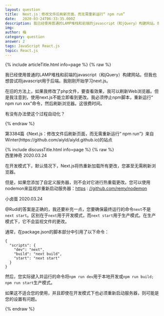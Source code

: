 ```yaml
---
layout: question
title:  Next.js：修改文件后刷新页面，而无需重新运行“ npm run”
date:   2020-03-24T06:33:35.000Z
description: 我已经使用普通的LAMP堆栈和前端的javascript（和jQuery）构建网站。但我也想尝试将javascript用于后端。我刚刚开始学习next.j...
img: 
author: 梅
category: question
answer: 2
tags: JavaScript React.js
topic: React.js
---
```

<div class="article-root">
  <div class="article">
    {% include articleTitle.html info=page %}
    {% raw %}
    <div class="article-content"><p><font style="vertical-align: inherit;"><font style="vertical-align: inherit;">我已经使用普通的LAMP堆栈和前端的javascript（和jQuery）构建网站。</font><font style="vertical-align: inherit;">但我也想尝试将javascript用于后端。</font><font style="vertical-align: inherit;">我刚刚开始学习next.js。</font></font></p>

<p><font style="vertical-align: inherit;"><font style="vertical-align: inherit;">在旧的方法上，如果我修改了php文件，要查看效果，我可以刷新Web浏览器。</font><font style="vertical-align: inherit;">但是我注意到，使用next.js不能立即看到更改。</font><font style="vertical-align: inherit;">我必须停止npm脚本，重新运行“ npm run xxx”命令，然后刷新浏览器。</font><font style="vertical-align: inherit;">这很费时间。</font></font></p>

<p><font style="vertical-align: inherit;"><font style="vertical-align: inherit;">有没有办法使这个过程自动化？</font></font></p></div>
    {% endraw %}
  </div>
  <p class="winter_mark">第3384篇《Next.js：修改文件后刷新页面，而无需重新运行“ npm run”》来自Winter(https://github.com/aiyld/aiyld.github.io)的站点</p>
  <div class="discuss-wrapper">
    {% include discussTitle.html info=page %}
    {% raw %}
    <div class="discuss-item">
        <div class="discuss-parent">
          <div class="discuss-meta">
            <span class="discuss-user">西里神奇</span>
            <span class="discuss-time">2020.03.24</span>
          </div>
          <div class="discuss-comment"><p><font style="vertical-align: inherit;"><font style="vertical-align: inherit;">在开发模式下，默认情况下，Next.js将热重新加载所有更改，您甚至无需刷新浏览器。</font></font></p>

<p><font style="vertical-align: inherit;"><font style="vertical-align: inherit;">但是，如果您添加了自定义服务器，则不会对它进行热重载更改。</font><font style="vertical-align: inherit;">您可以使用nodemon来监视并重新启动服务器：</font><a href="https://github.com/remy/nodemon" rel="nofollow noreferrer"><font style="vertical-align: inherit;">https</font></a><font style="vertical-align: inherit;"> : </font></font><a href="https://github.com/remy/nodemon" rel="nofollow noreferrer"><font style="vertical-align: inherit;"><font style="vertical-align: inherit;">//github.com/remy/nodemon</font></font></a></p></div>
        </div></div><div class="discuss-item">
        <div class="discuss-parent">
          <div class="discuss-meta">
            <span class="discuss-user">小卤蛋</span>
            <span class="discuss-time">2020.03.24</span>
          </div>
          <div class="discuss-comment"><p><font style="vertical-align: inherit;"><font style="vertical-align: inherit;">@Rudi的答案是正确的，我还要补充一点，您要确保最终运行的命令</font></font><code>next</code><font style="vertical-align: inherit;"><font style="vertical-align: inherit;">不是</font></font><code>next start</code><font style="vertical-align: inherit;"><font style="vertical-align: inherit;">。</font><font style="vertical-align: inherit;">区别在于</font></font><code>next</code><font style="vertical-align: inherit;"><font style="vertical-align: inherit;">用于开发模式，而</font></font><code>next start</code><font style="vertical-align: inherit;"><font style="vertical-align: inherit;">用于生产模式。</font><font style="vertical-align: inherit;">在生产模式下，它不会监视文件的更改。</font></font></p>

<p><font style="vertical-align: inherit;"><font style="vertical-align: inherit;">通常，在package.json的脚本部分中引用了以下命令：</font></font></p>

<pre><code>{<font></font>
  "scripts": {<font></font>
    "dev": "next",<font></font>
    "build": "next build",<font></font>
    "start": "next start"<font></font>
  }<font></font>
}<font></font>
</code></pre>

<p><font style="vertical-align: inherit;"><font style="vertical-align: inherit;">然后，您实际键入并运行的命令将</font></font><code>npm run dev</code><font style="vertical-align: inherit;"><font style="vertical-align: inherit;">用于本地开发或</font></font><code>npm run build; npm run start</code><font style="vertical-align: inherit;"><font style="vertical-align: inherit;">生产模式。</font></font></p>

<p><font style="vertical-align: inherit;"><font style="vertical-align: inherit;">如果这不适合您的使用，并且即使在开发模式下也必须重新启动服务器，则可能是您的设置有问题。</font></font></p></div>
        </div></div>
    {% endraw %}
  </div>
<div>
